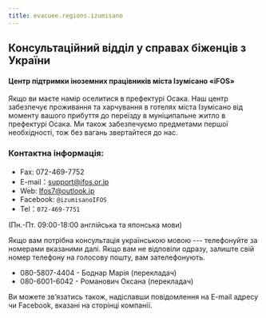 ```yaml
---
title: evacuee.regions.izumisano
---
```


## Консультаційний відділ у справах біженців з України

#### Центр підтримки іноземних працівників міста Ізумісано «iFOS»


Якщо ви маєте намір оселитися в префектурі Осака. Наш центр
забезпечує проживання та харчування в готелях міста Ізумісано від
моменту вашого прибуття до переїзду в муніципальне житло в
префектурі Осака. Ми також забезпечуємо предметами першої
необхідності, тож без вагань звертайтеся до нас.

### Контактна інформація:
- Fax: 072-469-7752                                  　
- E-mail：[support@ifos.or.jp](mailto:support@ifos.or.jp)
- Web: [Ifos7@outlook.jp](Ifos7@outlook.jp)
- Facebook: `@izumisanoIFOS`
- Tel：`072-469-7751`

(Пн.-Пт. 09:00-18:00 англійська та японська мови)

Якщо вам потрібна консультація українською мовою ---
телефонуйте за номерами вказаними далі. Якщо вам не
відповіли одразу, залиште свій номер телефону на голосову
пошту, вам зателефонують.

- 080-5807-4404 - Боднар Марія (перекладач)
- 080-6001-6042  - Романович Оксана (перекладач)

Ви можете зв’язатись також, надіславши повідомлення на E-mail адресу чи
Facebook, вказані на сторінці компанії.
